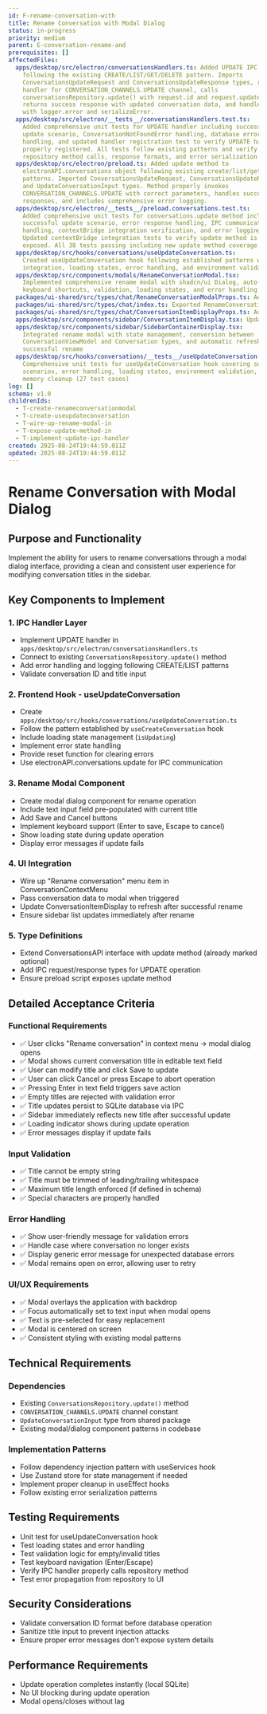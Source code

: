 ```yaml
---
id: F-rename-conversation-with
title: Rename Conversation with Modal Dialog
status: in-progress
priority: medium
parent: E-conversation-rename-and
prerequisites: []
affectedFiles:
  apps/desktop/src/electron/conversationsHandlers.ts: Added UPDATE IPC handler
    following the existing CREATE/LIST/GET/DELETE pattern. Imports
    ConversationsUpdateRequest and ConversationsUpdateResponse types, registers
    handler for CONVERSATION_CHANNELS.UPDATE channel, calls
    conversationsRepository.update() with request.id and request.updates,
    returns success response with updated conversation data, and handles errors
    with logger.error and serializeError.
  apps/desktop/src/electron/__tests__/conversationsHandlers.test.ts:
    Added comprehensive unit tests for UPDATE handler including successful
    update scenario, ConversationNotFoundError handling, database error
    handling, and updated handler registration test to verify UPDATE handler is
    properly registered. All tests follow existing patterns and verify proper
    repository method calls, response formats, and error serialization.
  apps/desktop/src/electron/preload.ts: Added update method to
    electronAPI.conversations object following existing create/list/get/delete
    patterns. Imported ConversationsUpdateRequest, ConversationsUpdateResponse,
    and UpdateConversationInput types. Method properly invokes
    CONVERSATION_CHANNELS.UPDATE with correct parameters, handles success/error
    responses, and includes comprehensive error logging.
  apps/desktop/src/electron/__tests__/preload.conversations.test.ts:
    Added comprehensive unit tests for conversations.update method including
    successful update scenario, error response handling, IPC communication error
    handling, contextBridge integration verification, and error logging tests.
    Updated contextBridge integration tests to verify update method is properly
    exposed. All 38 tests passing including new update method coverage.
  apps/desktop/src/hooks/conversations/useUpdateConversation.ts:
    Created useUpdateConversation hook following established patterns with IPC
    integration, loading states, error handling, and environment validation
  apps/desktop/src/components/modals/RenameConversationModal.tsx:
    Implemented comprehensive rename modal with shadcn/ui Dialog, auto-focus,
    keyboard shortcuts, validation, loading states, and error handling
  packages/ui-shared/src/types/chat/RenameConversationModalProps.ts: Added props interface for rename modal component
  packages/ui-shared/src/types/chat/index.ts: Exported RenameConversationModalProps for use in desktop app
  packages/ui-shared/src/types/chat/ConversationItemDisplayProps.ts: Added onRename callback prop to enable context menu integration
  apps/desktop/src/components/sidebar/ConversationItemDisplay.tsx: Updated to accept and pass through onRename prop to context menu
  apps/desktop/src/components/sidebar/SidebarContainerDisplay.tsx:
    Integrated rename modal with state management, conversion between
    ConversationViewModel and Conversation types, and automatic refresh after
    successful rename
  apps/desktop/src/hooks/conversations/__tests__/useUpdateConversation.test.tsx:
    Comprehensive unit tests for useUpdateConversation hook covering success
    scenarios, error handling, loading states, environment validation, and
    memory cleanup (27 test cases)
log: []
schema: v1.0
childrenIds:
  - T-create-renameconversationmodal
  - T-create-useupdateconversation
  - T-wire-up-rename-modal-in
  - T-expose-update-method-in
  - T-implement-update-ipc-handler
created: 2025-08-24T19:44:59.011Z
updated: 2025-08-24T19:44:59.011Z
---
```


# Rename Conversation with Modal Dialog

## Purpose and Functionality

Implement the ability for users to rename conversations through a modal dialog interface, providing a clean and consistent user experience for modifying conversation titles in the sidebar.

## Key Components to Implement

### 1. IPC Handler Layer

- Implement UPDATE handler in `apps/desktop/src/electron/conversationsHandlers.ts`
- Connect to existing `ConversationsRepository.update()` method
- Add error handling and logging following CREATE/LIST patterns
- Validate conversation ID and title input

### 2. Frontend Hook - useUpdateConversation

- Create `apps/desktop/src/hooks/conversations/useUpdateConversation.ts`
- Follow the pattern established by `useCreateConversation` hook
- Include loading state management (`isUpdating`)
- Implement error state handling
- Provide reset function for clearing errors
- Use electronAPI.conversations.update for IPC communication

### 3. Rename Modal Component

- Create modal dialog component for rename operation
- Include text input field pre-populated with current title
- Add Save and Cancel buttons
- Implement keyboard support (Enter to save, Escape to cancel)
- Show loading state during update operation
- Display error messages if update fails

### 4. UI Integration

- Wire up "Rename conversation" menu item in ConversationContextMenu
- Pass conversation data to modal when triggered
- Update ConversationItemDisplay to refresh after successful rename
- Ensure sidebar list updates immediately after rename

### 5. Type Definitions

- Extend ConversationsAPI interface with update method (already marked optional)
- Add IPC request/response types for UPDATE operation
- Ensure preload script exposes update method

## Detailed Acceptance Criteria

### Functional Requirements

- ✅ User clicks "Rename conversation" in context menu → modal dialog opens
- ✅ Modal shows current conversation title in editable text field
- ✅ User can modify title and click Save to update
- ✅ User can click Cancel or press Escape to abort operation
- ✅ Pressing Enter in text field triggers save action
- ✅ Empty titles are rejected with validation error
- ✅ Title updates persist to SQLite database via IPC
- ✅ Sidebar immediately reflects new title after successful update
- ✅ Loading indicator shows during update operation
- ✅ Error messages display if update fails

### Input Validation

- ✅ Title cannot be empty string
- ✅ Title must be trimmed of leading/trailing whitespace
- ✅ Maximum title length enforced (if defined in schema)
- ✅ Special characters are properly handled

### Error Handling

- ✅ Show user-friendly message for validation errors
- ✅ Handle case where conversation no longer exists
- ✅ Display generic error message for unexpected database errors
- ✅ Modal remains open on error, allowing user to retry

### UI/UX Requirements

- ✅ Modal overlays the application with backdrop
- ✅ Focus automatically set to text input when modal opens
- ✅ Text is pre-selected for easy replacement
- ✅ Modal is centered on screen
- ✅ Consistent styling with existing modal patterns

## Technical Requirements

### Dependencies

- Existing `ConversationsRepository.update()` method
- `CONVERSATION_CHANNELS.UPDATE` channel constant
- `UpdateConversationInput` type from shared package
- Existing modal/dialog component patterns in codebase

### Implementation Patterns

- Follow dependency injection pattern with useServices hook
- Use Zustand store for state management if needed
- Implement proper cleanup in useEffect hooks
- Follow existing error serialization patterns

## Testing Requirements

- Unit test for useUpdateConversation hook
- Test loading states and error handling
- Test validation logic for empty/invalid titles
- Test keyboard navigation (Enter/Escape)
- Verify IPC handler properly calls repository method
- Test error propagation from repository to UI

## Security Considerations

- Validate conversation ID format before database operation
- Sanitize title input to prevent injection attacks
- Ensure proper error messages don't expose system details

## Performance Requirements

- Update operation completes instantly (local SQLite)
- No UI blocking during update operation
- Modal opens/closes without lag
